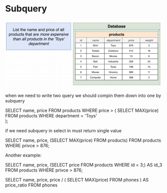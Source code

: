 # Subquery

![alt text](subquery.png "subquery")

when we need to write two query we should compin them down into one by subquery

SELECT name, price 
FROM products
WHERE price > (
SELECT MAX(price)
FROM products
WHERE department = 'Toys'  
);

if we need subquery in select in must return single value

SELECT name, price, (SELECT MAX(price) FROM products)
FROM products
WHERE privce > 876;


Another example:

SELECT name, price, (SELECT price FROM products WHERE id = 3;) AS id_3
FROM products
WHERE privce > 876;

SELECT name, price, price / (
SELECT MAX(price)
FROM phones
) AS price_ratio
FROM phones